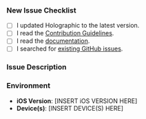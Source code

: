 <!--- Provide a short summary of your issue in the Title above. -->

### New Issue Checklist
<!-- Before you submit your issue, please make sure to check the following boxes by putting an x in the [ ] -->

- [ ] I updated Holographic to the latest version.
- [ ] I read the [Contribution Guidelines](https://github.com/efremidze/Holographic/blob/master/.github/CONTRIBUTING.md).
- [ ] I read the [documentation](https://github.com/efremidze/Holographic).
- [ ] I searched for [existing GitHub issues](https://github.com/efremidze/Holographic/issues).

### Issue Description
<!--- Describe your issue in detail. -->
<!--- Do not hesitate to attach screenshots if they can be helpful. -->

### Environment

- **iOS Version**: [INSERT iOS VERSION HERE]
- **Device(s)**: [INSERT DEVICE(S) HERE]
